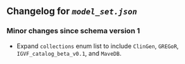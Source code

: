 ## Changelog for *`model_set.json`*

### Minor changes since schema version 1
* Expand `collections` enum list to include `ClinGen`, `GREGoR`, `IGVF_catalog_beta_v0.1`, and `MaveDB`.
